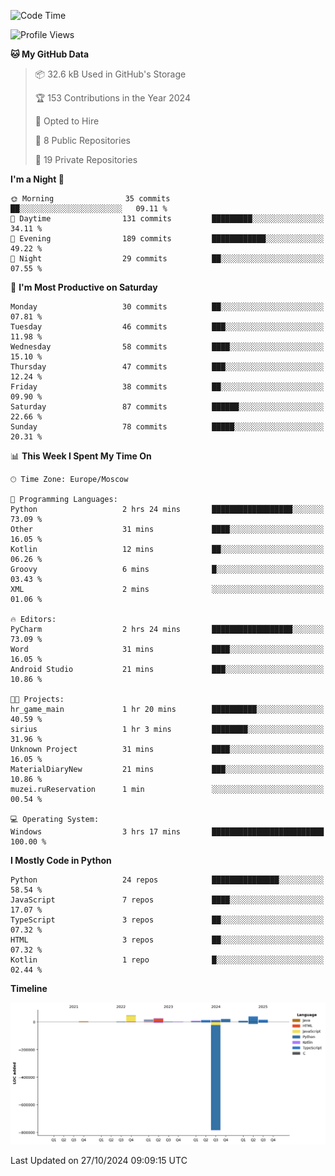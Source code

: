 <!--START_SECTION:waka-->
![Code Time](http://img.shields.io/badge/Code%20Time-538%20hrs%205%20mins-blue)

![Profile Views](http://img.shields.io/badge/Profile%20Views-5-blue)

**🐱 My GitHub Data** 

> 📦 32.6 kB Used in GitHub's Storage 
 > 
> 🏆 153 Contributions in the Year 2024
 > 
> 💼 Opted to Hire
 > 
> 📜 8 Public Repositories 
 > 
> 🔑 19 Private Repositories 
 > 
**I'm a Night 🦉** 

```text
🌞 Morning                35 commits          ██░░░░░░░░░░░░░░░░░░░░░░░   09.11 % 
🌆 Daytime                131 commits         █████████░░░░░░░░░░░░░░░░   34.11 % 
🌃 Evening                189 commits         ████████████░░░░░░░░░░░░░   49.22 % 
🌙 Night                  29 commits          ██░░░░░░░░░░░░░░░░░░░░░░░   07.55 % 
```
📅 **I'm Most Productive on Saturday** 

```text
Monday                   30 commits          ██░░░░░░░░░░░░░░░░░░░░░░░   07.81 % 
Tuesday                  46 commits          ███░░░░░░░░░░░░░░░░░░░░░░   11.98 % 
Wednesday                58 commits          ████░░░░░░░░░░░░░░░░░░░░░   15.10 % 
Thursday                 47 commits          ███░░░░░░░░░░░░░░░░░░░░░░   12.24 % 
Friday                   38 commits          ██░░░░░░░░░░░░░░░░░░░░░░░   09.90 % 
Saturday                 87 commits          ██████░░░░░░░░░░░░░░░░░░░   22.66 % 
Sunday                   78 commits          █████░░░░░░░░░░░░░░░░░░░░   20.31 % 
```


📊 **This Week I Spent My Time On** 

```text
🕑︎ Time Zone: Europe/Moscow

💬 Programming Languages: 
Python                   2 hrs 24 mins       ██████████████████░░░░░░░   73.09 % 
Other                    31 mins             ████░░░░░░░░░░░░░░░░░░░░░   16.05 % 
Kotlin                   12 mins             ██░░░░░░░░░░░░░░░░░░░░░░░   06.26 % 
Groovy                   6 mins              █░░░░░░░░░░░░░░░░░░░░░░░░   03.43 % 
XML                      2 mins              ░░░░░░░░░░░░░░░░░░░░░░░░░   01.06 % 

🔥 Editors: 
PyCharm                  2 hrs 24 mins       ██████████████████░░░░░░░   73.09 % 
Word                     31 mins             ████░░░░░░░░░░░░░░░░░░░░░   16.05 % 
Android Studio           21 mins             ███░░░░░░░░░░░░░░░░░░░░░░   10.86 % 

🐱‍💻 Projects: 
hr_game_main             1 hr 20 mins        ██████████░░░░░░░░░░░░░░░   40.59 % 
sirius                   1 hr 3 mins         ████████░░░░░░░░░░░░░░░░░   31.96 % 
Unknown Project          31 mins             ████░░░░░░░░░░░░░░░░░░░░░   16.05 % 
MaterialDiaryNew         21 mins             ███░░░░░░░░░░░░░░░░░░░░░░   10.86 % 
muzei.ruReservation      1 min               ░░░░░░░░░░░░░░░░░░░░░░░░░   00.54 % 

💻 Operating System: 
Windows                  3 hrs 17 mins       █████████████████████████   100.00 % 
```

**I Mostly Code in Python** 

```text
Python                   24 repos            ███████████████░░░░░░░░░░   58.54 % 
JavaScript               7 repos             ████░░░░░░░░░░░░░░░░░░░░░   17.07 % 
TypeScript               3 repos             ██░░░░░░░░░░░░░░░░░░░░░░░   07.32 % 
HTML                     3 repos             ██░░░░░░░░░░░░░░░░░░░░░░░   07.32 % 
Kotlin                   1 repo              █░░░░░░░░░░░░░░░░░░░░░░░░   02.44 % 
```



**Timeline**

![Lines of Code chart](https://raw.githubusercontent.com/adlemx/adlemx/main/assets/bar_graph.png)


 Last Updated on 27/10/2024 09:09:15 UTC
<!--END_SECTION:waka-->
